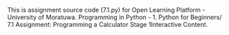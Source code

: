 This is assignment source code (7.1.py) for Open Learning Platform - University of Moratuwa.
Programming in Python - 1. Python for Beginners/ 7.1 Assignment: Programming a Calculator Stage 1Interactive Content.
